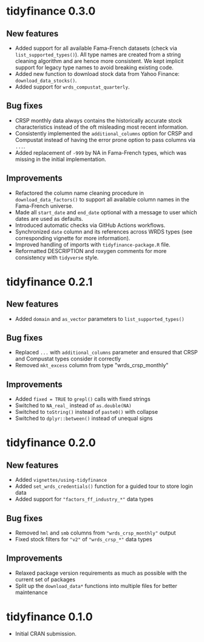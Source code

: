 # tidyfinance 0.3.0

## New features

* Added support for all available Fama-French datasets (check via `list_supported_types()`). All type names are created from a string cleaning algorithm and are hence more consistent. We kept implicit support for legacy type names to avoid breaking existing code.
* Added new function to download stock data from Yahoo Finance: `download_data_stocks()`.
* Added support for `wrds_compustat_quarterly`. 

## Bug fixes

* CRSP monthly data always contains the historically accurate stock characteristics instead of the oft misleading most recent information.
* Consistently implemented the `additional_columns` option for CRSP and Compustat instead of having the error prone option to pass columns via `...`.
* Added replacement of `-999` by NA in Fama-French types, which was missing in the initial implementation. 

## Improvements

* Refactored the column name cleaning procedure in `download_data_factors()` to support all available column names in the Fama-French universe.
* Made all `start_date` and `end_date` optional with a message to user which dates are used as defaults.
* Introduced automatic checks via GitHub Actions workflows.
* Synchronized `date` column and its references across WRDS types (see corresponding vignette for more information).
* Improved handling of imports with `tidyfinance-package.R` file. 
* Reformatted DESCRIPTION and roxygen comments for more consistency with `tidyverse` style.

# tidyfinance 0.2.1

## New features

* Added `domain` and `as_vector` parameters to `list_supported_types()`

## Bug fixes

* Replaced `...` with `additional_columns` parameter and ensured that CRSP and Compustat types consider it correctly
* Removed `mkt_excess` column from type "wrds_crsp_monthly"

## Improvements

* Added `fixed = TRUE` to `grepl()` calls with fixed strings
* Switched to `NA_real_` instead of `as.double(NA)`
* Switched to `toString()` instead of `paste0()` with collapse
* Switched to `dplyr::between()` instead of unequal signs

# tidyfinance 0.2.0

## New features

* Added `vignettes/using-tidyfinance`
* Added `set_wrds_credentials()` function for a guided tour to store login data
* Added support for `"factors_ff_industry_*"` data types

## Bug fixes

* Removed `hml` and `smb` columns from `"wrds_crsp_monthly"` output
* Fixed stock filters for `"v2"` of `"wrds_crsp_*"` data types

## Improvements

* Relaxed package version requirements as much as possible with the current set of packages
* Split up the `download_data*` functions into multiple files for better maintenance

# tidyfinance 0.1.0

* Initial CRAN submission.
